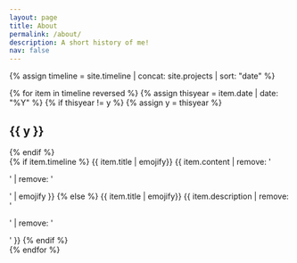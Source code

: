 ```yaml
---
layout: page
title: About
permalink: /about/
description: A short history of me!
nav: false
---
```

<!-- fetch timeline objects -->
{% assign timeline = site.timeline | concat: site.projects | sort: "date" %}

<!-- Timeline display -->
<div class="timeline">
	<!-- Iterate on all page years -->
	{% for item in timeline reversed %}
		<!-- update year tag -->
		{% assign thisyear = item.date | date: "%Y" %}
		<!-- Create a year heading if needed -->
		{% if thisyear != y %}
			{% assign y = thisyear %}
			<h2 class="year">{{ y }}</h2>
		{% endif %}
		<!-- Content -->
		<div class="container {{ item.category | downcase }}">
			<!-- If we have a timeline object -->
			{% if item.timeline %}
				{{ item.title | emojify}}
				{{ item.content | remove: '<p>' | remove: '</p>' | emojify }}
			<!-- If we have a project object -->
			{% else %}
				{{ item.title | emojify}}
				{{ item.description | remove: '<p>' | remove: '</p>' }}
			{% endif %}
		</div>
	{% endfor %}
</div>
